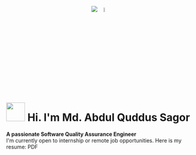 <p align="center">
  <img src="https://readme-typing-svg.demolab.com/?font=Roboto&duration=5000&color=000000&center=true&vCenter=true&random=false&width=180&lines=Assalamu+Alaikum"/>
  <img src="https://i.ibb.co/6Dz96yx/saluting.webp" width=5.5% height=5.5%/>
</p>

# <img src="https://i.ibb.co/ZKT9h7Z/sagor.gif" height="50"> Hi. I'm Md. Abdul Quddus Sagor
**A passionate Software Quality Assurance Engineer** <br>
I'm currently open to internship or remote job opportunities. Here is my resume: PDF
